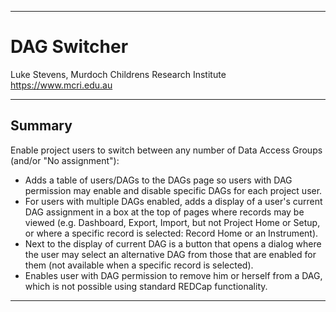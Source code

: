 ********************************************************************************
# DAG Switcher

Luke Stevens, Murdoch Childrens Research Institute https://www.mcri.edu.au

********************************************************************************
## Summary

Enable project users to switch between any number of Data Access Groups (and/or 
"No assignment"):
 - Adds a table of users/DAGs to the DAGs page so users with DAG permission may
   enable and disable specific DAGs for each project user. 
 - For users with multiple DAGs enabled, adds a display of a user's current DAG 
   assignment in a box at the top of pages where records may be viewed (e.g.
   Dashboard, Export, Import, but not Project Home or Setup, or where a specific
   record is selected: Record Home or an Instrument).
 - Next to the display of current DAG is a button that opens a dialog where the
   user may select an alternative DAG from those that are enabled for them (not
   available when a specific record is selected).
 - Enables user with DAG permission to remove him or herself from a DAG, which 
   is not possible using standard REDCap functionality.

********************************************************************************
